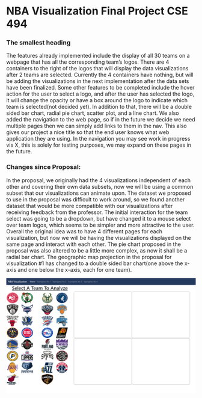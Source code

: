 # NBA Visualization Final Project CSE 494

### The smallest heading

The features already implemented include the display of all 30 teams on a webpage that has all the corresponding team’s logos. There are 4 containers to the right of the logos that will display the data visualizations after 2 teams are selected. Currently the 4 containers have nothing, but will be adding the visualizations in the next implementation after the data sets have been finalized. Some other features to be completed include the hover action for the user to select a logo, and after the user has selected the logo, it will change the opacity or have a box around the logo to indicate which team is selected(not decided yet). In addition to that, there will be a double sided bar chart, radial pie chart, scatter plot, and a line chart. We also added the navigation to the web page, so if in the future we decide we need multiple pages then we can simply add links to them in the nav. This also gives our project a nice title so that the end user knows what web application they are using. In the navigation you may see work in progress vis X, this is solely for testing purposes, we may expand on these pages in the future.

### Changes since Proposal:

In the proposal, we originally had the 4 visualizations independent of each other and covering their own data subsets, now we will be using a common subset that our visualizations can animate upon. The dataset we proposed to use in the proposal was difficult to work around, so we found another dataset that would be more compatible with our visualizations after receiving feedback from the professor. The initial interaction for the team select was going to be a dropdown, but have changed it to a mouse select over team logos, which seems to be simpler and more attractive to the user. Overall the original idea was to have 4 different pages for each visualization, but now we will be having the visualizations displayed on the same page and interact with each other. The pie chart proposed in the proposal was also altered to be a little more complex, as now it shall be a radial bar chart. The geographic map projection in the proposal for visualization #1 has changed to a double sided bar chart(one above the x-axis and one below the x-axis, each for one team).

![Image of Prototype](images/Prototype.png)
